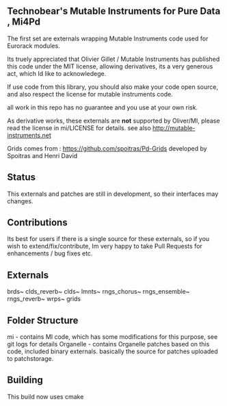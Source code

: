 ## Technobear's Mutable Instruments for Pure Data , Mi4Pd

The first set are externals wrapping Mutable Instruments code used for Eurorack modules. 

Its truely appreciated that Olivier Gillet / Mutable Instruments has published this code under the MIT license, allowing derivatives, its a very generous act, which Id like to acknowledege.

If use code from this library, you should also make your code open source, and also respect the license for mutable instruments code.

all work in this repo has no guarantee and you use at your own risk.

As derivative works, these externals are **not** supported by Oliver/MI, please read the license in mi/LICENSE for details.
see also http://mutable-instruments.net

Grids comes from :
https://github.com/spoitras/Pd-Grids
developed by Spoitras and Henri David

## Status ##
This externals and patches are still in development, so their interfaces may changes.

## Contributions ##
Its best for users if there is a single source for these externals, so if you wish to extend/fix/contribute, Im very happy to take Pull Requests for enhancements / bug fixes etc.

## Externals ##
brds~
clds_reverb~
clds~
lmnts~
rngs_chorus~
rngs_ensemble~
rngs_reverb~
wrps~
grids

## Folder Structure ##
mi - contains MI code, which has some modifications for this purpose, see git logs for details
Organelle - contains Organelle patches based on this code, included binary externals. basically the source for patches uploaded to patchstorage.

## Building ##
This build now uses cmake
